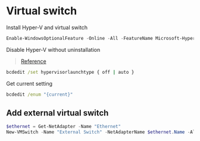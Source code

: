 # Virtual switch

Install Hyper-V and virtual switch

```powershell
Enable-WindowsOptionalFeature -Online -All -FeatureName Microsoft-Hyper-V
```

Disable Hyper-V without uninstallation

> [Reference](https://docs.microsoft.com/en-us/windows-hardware/drivers/devtest/bcdedit--set)

```cmd
bcdedit /set hypervisorlaunchtype { off | auto }
```

Get current setting

```cmd
bcdedit /enum "{current}"
```

## Add external virtual switch

```powershell
$ethernet = Get-NetAdapter -Name "Ethernet"
New-VMSwitch -Name "External Switch" -NetAdapterName $ethernet.Name -AllowManagementOS $true
```

